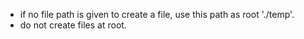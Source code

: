 - if no file path is given to create a file, use this path as root './temp'.
- do not create files at root.